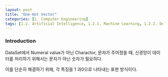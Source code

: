 ```yaml
---
layout: post
title: "One-Hot Vector"
categories: [1. Computer Engineering]
tags: [1.2. Artificial Intelligence, 1.2.1. Machine Learning, 1.2.2. Deep Learning]
---
```


### Introduction

DataSet에서 Numeral value가 아닌 Charactor, 문자가 주어졌을 때, 신경망이 데이터를 처리하기 위해서는 문자가 아닌 숫자가 필요하다.

이를 단순히 해결하기 위해, 각 특징을 1 과0으로 나타내는 표현 방식이다.